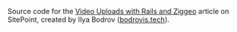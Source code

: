 Source code for the [Video Uploads with Rails and Ziggeo](https://www.sitepoint.com/video-uploads-with-rails-and-ziggeo/) article on
SitePoint,
created by Ilya Bodrov ([bodrovis.tech](http://bodrovis.tech)).